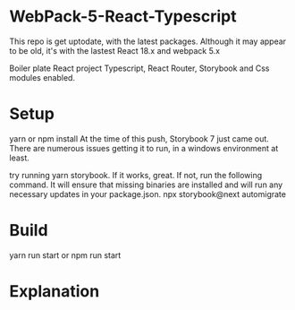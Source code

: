 # WebPack-5-React-Typescript
This repo is get uptodate, with the latest packages.  Although it may appear to be old, it's with the lastest React 18.x and webpack 5.x

Boiler plate React project Typescript, React Router, Storybook and Css modules enabled.

# Setup

yarn or npm install
At the time of this push, Storybook 7 just came out. There are numerous issues getting it to run, in a windows environment at least.

try running yarn storybook. If it works, great. If not, run the following command. It
will ensure that missing binaries are installed and will run any necessary updates in your package.json.
npx storybook@next automigrate

# Build

yarn run start or npm run start

# Explanation
